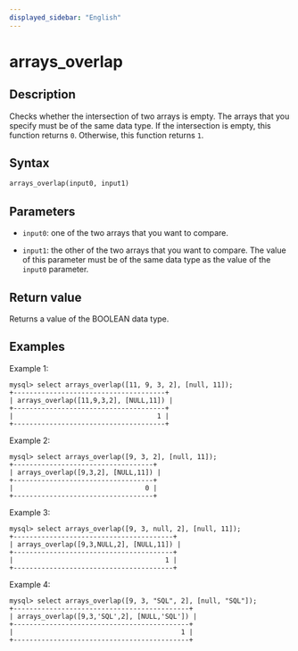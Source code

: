 ```yaml
---
displayed_sidebar: "English"
---
```


# arrays_overlap

## Description

Checks whether the intersection of two arrays is empty. The arrays that you specify must be of the same data type. If the intersection is empty, this function returns `0`. Otherwise, this function returns `1`.

## Syntax

```SQL
arrays_overlap(input0, input1)
```

## Parameters

- `input0`: one of the two arrays that you want to compare.

- `input1`: the other of the two arrays that you want to compare. The value of this parameter must be of the same data type as the value of the `input0` parameter.

## Return value

Returns a value of the BOOLEAN data type.

## Examples

Example 1:

```Plain
mysql> select arrays_overlap([11, 9, 3, 2], [null, 11]);
+--------------------------------------+
| arrays_overlap([11,9,3,2], [NULL,11]) |
+--------------------------------------+
|                                    1 |
+--------------------------------------+
```

Example 2:

```Plain
mysql> select arrays_overlap([9, 3, 2], [null, 11]);
+-----------------------------------+
| arrays_overlap([9,3,2], [NULL,11]) |
+-----------------------------------+
|                                 0 |
+-----------------------------------+
```

Example 3:

```Plain
mysql> select arrays_overlap([9, 3, null, 2], [null, 11]);
+----------------------------------------+
| arrays_overlap([9,3,NULL,2], [NULL,11]) |
+----------------------------------------+
|                                      1 |
+----------------------------------------+
```

Example 4:

```Plain
mysql> select arrays_overlap([9, 3, "SQL", 2], [null, "SQL"]);
+--------------------------------------------+
| arrays_overlap([9,3,'SQL',2], [NULL,'SQL']) |
+--------------------------------------------+
|                                          1 |
+--------------------------------------------+
```
